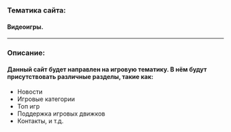 ### Тематика сайта:
#### Видеоигры.

---

### Описание:
#### Данный сайт будет направлен на игровую тематику. В нём будут присутствовать различные разделы, такие как:
- Новости
- Игровые категории
- Топ игр
- Поддержка игровых движков
- Контакты, и т.д.

